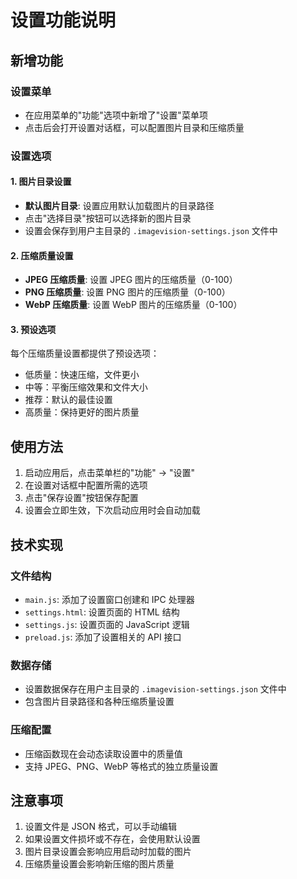 # 设置功能说明

## 新增功能

### 设置菜单

- 在应用菜单的"功能"选项中新增了"设置"菜单项
- 点击后会打开设置对话框，可以配置图片目录和压缩质量

### 设置选项

#### 1. 图片目录设置

- **默认图片目录**: 设置应用默认加载图片的目录路径
- 点击"选择目录"按钮可以选择新的图片目录
- 设置会保存到用户主目录的 `.imagevision-settings.json` 文件中

#### 2. 压缩质量设置

- **JPEG 压缩质量**: 设置 JPEG 图片的压缩质量（0-100）
- **PNG 压缩质量**: 设置 PNG 图片的压缩质量（0-100）
- **WebP 压缩质量**: 设置 WebP 图片的压缩质量（0-100）

#### 3. 预设选项

每个压缩质量设置都提供了预设选项：

- 低质量：快速压缩，文件更小
- 中等：平衡压缩效果和文件大小
- 推荐：默认的最佳设置
- 高质量：保持更好的图片质量

## 使用方法

1. 启动应用后，点击菜单栏的"功能" → "设置"
2. 在设置对话框中配置所需的选项
3. 点击"保存设置"按钮保存配置
4. 设置会立即生效，下次启动应用时会自动加载

## 技术实现

### 文件结构

- `main.js`: 添加了设置窗口创建和 IPC 处理器
- `settings.html`: 设置页面的 HTML 结构
- `settings.js`: 设置页面的 JavaScript 逻辑
- `preload.js`: 添加了设置相关的 API 接口

### 数据存储

- 设置数据保存在用户主目录的 `.imagevision-settings.json` 文件中
- 包含图片目录路径和各种压缩质量设置

### 压缩配置

- 压缩函数现在会动态读取设置中的质量值
- 支持 JPEG、PNG、WebP 等格式的独立质量设置

## 注意事项

1. 设置文件是 JSON 格式，可以手动编辑
2. 如果设置文件损坏或不存在，会使用默认设置
3. 图片目录设置会影响应用启动时加载的图片
4. 压缩质量设置会影响新压缩的图片质量
